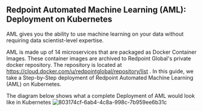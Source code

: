 ## Redpoint Automated Machine Learning (AML): Deployment on Kubernetes
AML gives you the ability to use machine learning on your data without requiring data scientist-level expertise.

 AML is made up of 14 microservices that are packaged as Docker Container Images. These container images are archived to Redpoint Global's private docker repository. The repository is located at https://cloud.docker.com/u/redpointglobal/repository/list . In this guide, we take a Step-by-Step deployment of Redpoint Automated Machine Learning (AML) on Kubernetes.

The diagram below shows what a complete Deployment of AML would look like in Kubernetes 
![803174cf-6ab4-4c8a-998c-7b959ee6b31c](https://user-images.githubusercontent.com/42842390/197833963-45b725f0-947e-4884-914b-c6942d6d883d.png)


